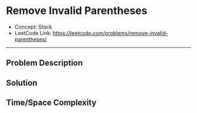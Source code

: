 # Remove Invalid Parentheses

- Concept: Stack
- LeetCode Link: https://leetcode.com/problems/remove-invalid-parentheses/

---

## Problem Description

## Solution

## Time/Space Complexity

